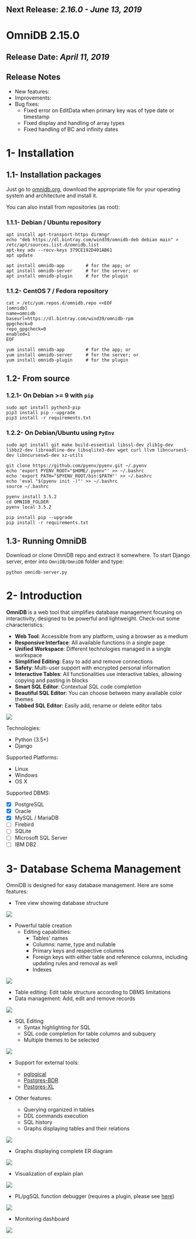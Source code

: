 ## Next Release: *2.16.0 - June 13, 2019*

# OmniDB 2.15.0

## Release Date: *April 11, 2019*

## Release Notes

- New features:
- Improvements:
- Bug fixes:
  - Fixed error on EditData when primary key was of type date or timestamp
  - Fixed display and handling of array types
  - Fixed handling of BC and infinity dates


# 1- Installation

## 1.1- Installation packages

Just go to [omnidb.org](https://omnidb.org), download the appropriate file for your
operating system and architecture and install it.

You can also install from repositories (as root):

### 1.1.1- Debian / Ubuntu repository

```
apt install apt-transport-https dirmngr
echo "deb https://dl.bintray.com/wind39/omnidb-deb debian main" > /etc/apt/sources.list.d/omnidb.list
apt-key adv --recv-keys 379CE192D401AB61
apt update

apt install omnidb-app        # for the app; or
apt install omnidb-server     # for the server; or
apt install omnidb-plugin     # for the plugin
```

### 1.1.2- CentOS 7 / Fedora repository

```
cat > /etc/yum.repos.d/omnidb.repo <<EOF
[omnidb]
name=omnidb
baseurl=https://dl.bintray.com/wind39/omnidb-rpm
gpgcheck=0
repo_gpgcheck=0
enabled=1
EOF

yum install omnidb-app        # for the app; or
yum install omnidb-server     # for the server; or
yum install omnidb-plugin     # for the plugin
```


## 1.2- From source

### 1.2.1- On Debian >= 9 with `pip`

```
sudo apt install python3-pip
pip3 install pip --upgrade
pip3 install -r requirements.txt
```

### 1.2.2- On Debian/Ubuntu using `PyEnv`

```
sudo apt install git make build-essential libssl-dev zlib1g-dev libbz2-dev libreadline-dev libsqlite3-dev wget curl llvm libncurses5-dev libncursesw5-dev xz-utils

git clone https://github.com/pyenv/pyenv.git ~/.pyenv
echo 'export PYENV_ROOT="$HOME/.pyenv"' >> ~/.bashrc
echo 'export PATH="$PYENV_ROOT/bin:$PATH"' >> ~/.bashrc
echo 'eval "$(pyenv init -)"' >> ~/.bashrc
source ~/.bashrc

pyenv install 3.5.2
cd OMNIDB_FOLDER
pyenv local 3.5.2

pip install pip --upgrade
pip install -r requirements.txt
```

## 1.3- Running OmniDB

Download or clone OmniDB repo and extract it somewhere. To start Django server, enter into `OmniDB/OmniDB` folder and type:

```
python omnidb-server.py
```

# 2- Introduction

**OmniDB** is a web tool that simplifies database management focusing on interactivity, designed to be powerful and lightweight. Check-out some characteristics:

- **Web Tool**: Accessible from any platform, using a browser as a medium
- **Responsive Interface**: All available functions in a single page
- **Unified Workspace**: Different technologies managed in a single workspace
- **Simplified Editing**: Easy to add and remove connections
- **Safety**: Multi-user support with encrypted personal information
- **Interactive Tables**: All functionalities use interactive tables, allowing copying and pasting in blocks
- **Smart SQL Editor**: Contextual SQL code completion
- **Beautiful SQL Editor**: You can choose between many available color themes
- **Tabbed SQL Editor**: Easily add, rename or delete editor tabs

![](https://omnidb.org/images/screenshots/screen00.png)

Technologies:

- Python (3.5+)
- Django

Supported Platforms:

- Linux
- Windows
- OS X

Supported DBMS:

- [X] PostgreSQL
- [X] Oracle
- [X] MySQL / MariaDB
- [ ] Firebird
- [ ] SQLite
- [ ] Microsoft SQL Server
- [ ] IBM DB2

# 3- Database Schema Management

OmniDB is designed for easy database management. Here are some features:

- Tree view showing database structure

![](https://omnidb.org/images/screenshots/treeview.png)

- Powerful table creation
  - Editing capabilities:
    - Tables' names
    - Columns: name, type and nullable
    - Primary keys and respective columns
    - Foreign keys with either table and reference columns, including updating rules and removal as well
    - Indexes

![](https://omnidb.org/images/screenshots/screen05.png)

- Table editing: Edit table structure according to DBMS limitations
- Data management: Add, edit and remove records

![](https://omnidb.org/images/screenshots/screen07.png)

- SQL Editing
  - Syntax highlighting for SQL
  - SQL code completion for table columns and subquery
  - Multiple themes to be selected

![](https://omnidb.org/images/screenshots/screen06.png)

- Support for external tools:
  - [pglogical](https://www.2ndquadrant.com/en/resources/pglogical/)
  - [Postgres-BDR](https://www.2ndquadrant.com/en/resources/bdr/)
  - [Postgres-XL](https://www.2ndquadrant.com/en/resources/postgres-xl/)


- Other features:
  - Querying organized in tables
  - DDL commands execution
  - SQL history
  - Graphs displaying tables and their relations

![](https://omnidb.org/images/screenshots/screen02.png)

  - Graphs displaying complete ER diagram

![](https://omnidb.org/images/screenshots/screen01.png)

  - Visualization of explain plan

![](https://omnidb.org/images/screenshots/execution_plan.png)

  - PL/pgSQL function debugger (requires a plugin, please see [here](https://github.com/OmniDB/OmniDB/blob/master/omnidb_plugin/README.md))

![](https://omnidb.org/images/screenshots/debugger.png)

  - Monitoring dashboard

![](https://omnidb.org/images/screenshots/monitoring_dashboard.png)
